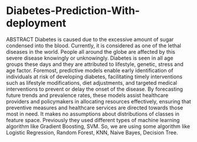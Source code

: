 # Diabetes-Prediction-With-deployment
ABSTRACT
Diabetes is caused due to the excessive amount of sugar condensed into the blood. Currently, it is considered as one of the lethal diseases in the world. People all around the globe are affected by this severe disease knowingly or unknowingly. Diabetes is seen in all age groups these days and they are attributed to lifestyle, genetic, stress and age factor. Foremost, predictive models enable early identification of individuals at risk of developing diabetes, facilitating timely interventions such as lifestyle modifications, diet adjustments, and targeted medical interventions to prevent or delay the onset of the disease. By forecasting future trends and prevalence rates, these models assist healthcare providers and policymakers in allocating resources effectively, ensuring that preventive measures and healthcare services are directed towards those most in need. It makes no assumptions about distributions of classes in feature space. Previously they used different types of machine learning algorithm like Gradient Boosting, SVM. So, we are using some algorithm like Logistic Regression, Random Forest, KNN, Naive Bayes, Decision Tree. 
